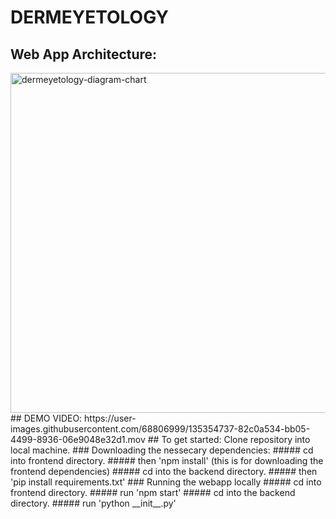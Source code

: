 # DERMEYETOLOGY
## Web App Architecture:
<img width="544" alt="dermeyetology-diagram-chart" src="https://user-images.githubusercontent.com/68806999/135353936-5659fc55-40bb-4f91-9501-8765c7915a79.png">
## DEMO VIDEO:
https://user-images.githubusercontent.com/68806999/135354737-82c0a534-bb05-4499-8936-06e9048e32d1.mov
## To get started:
Clone repository into local machine.
### Downloading the nessecary dependencies:
##### cd into frontend directory.
##### then 'npm install' (this is for downloading the frontend dependencies)
##### cd into the backend directory.
##### then 'pip install requirements.txt'
### Running the webapp locally
##### cd into frontend directory.
##### run 'npm start'
##### cd into the backend directory.
##### run 'python __init__.py'
